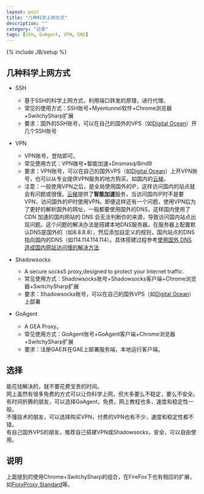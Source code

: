 ```yaml
---
layout: post
title: "几种科学上网方式"
description: ""
category: "记录"
tags: [SSH, GoAgent, VPN, DNS]
---
```

{% include JB/setup %}

## 几种科学上网方式
- SSH

  + 基于SSH的科学上网方式，利用端口转发的原理，进行代理。
  + 常见的使用方式：SSH账号+Myentunnel软件+Chrome浏览器+SwitchySharp扩展
  + 要求：国外的SSH账号，可以在自己的国外的VPS（如[Digital Ocean](https://www.digitalocean.com/?refcode=ed2350733151 "推荐链接 Digital Ocean")）开几个SSH账号

- VPN

  + VPN账号，登陆即可。
  + 常见使用方式：VPN拨号+智能加速+Dnsmasq/Bind9
  + 要求：VPN账号，可以在自己的国外VPS（如[Digital Ocean](https://www.digitalocean.com/?refcode=ed2350733151 "推荐链接 Digital Ocean")）上开VPN账号，也可以从专业提供VPN服务的地方购买，如国内的[云梯](http://refyt.com/?r=f0ed79506569f9fb "云梯推荐链接")，
  + 注意：一般使用VPN之后，是全局使用国外的IP，这样访问国内的站点就会有问题或很慢。[云梯](http://refyt.com/?r=f0ed79506569f9fb "云梯推荐链接")提供了**智能加速**服务，当访问国内IP时不是要VPN，访问国外的IP时使用VPN。即便这样还有一个问题，使用VPN后为了更好的解析国外的网址，一般都要使用国外的DNS，这样国内使用了 CDN 加速的国内网站的 DNS 会无法判断你的来源，导致访问国内站点出现问题。这个问题的解决办法是搭建本地DNS服务器，在服务器上配置默认DNS是国外的（如8.8.8.8），然后添加自定义的规则，国内站点的DNS指向国内的DNS（如114.114.114.114）。具体搭建过程参考[使用国外 DNS 造成国内网站访问慢的解决方法
](https://wzyboy.im/post/874.html "使用国外 DNS 造成国内网站访问慢的解决方法")

- Shadowsocks
  + A secure socks5 proxy,designed to protect your Internet traffic.  
  + 常见使用方式：Shadowsocks账号+Shadowsocks客户端+Chrome浏览器+SwitchySharp扩展
  + 要求：Shadowsocks账号，可以在自己的国外VPS（如[Digital Ocean](https://www.digitalocean.com/?refcode=ed2350733151 "推荐链接 Digital Ocean")）上部署

- GoAgent
  + A GEA Proxy。
  + 常见使用方式：GoAgent账号+GoAgent客户端+Chrome浏览器+SwitchySharp扩展
  + 要求：注册GAE并在GAE上部署服务端，本地运行客户端。

## 选择
能花钱解决的，就不要花费宝贵的时间。  
网上虽然有很多免费的方式可以让你科学上网，但大多要么不稳定，要么不安全。  
有时间折腾的朋友，可以选择GoAgent，免费，网上教程也多，速度和稳定性一般。  
不懂技术的朋友，可以选择购买VPN，付费的VPN也有不少，速度和稳定性都不错。  
有自己国外VPS的朋友，推荐自己搭建VPN或Shadowsocks，安全，可以自由使用。

## 说明
上面提到的使用Chrome+SwitchySharp的组合，在FireFox下也有相应的扩展，如[FoxyProxy Standard](getfoxyproxy.org)等。
